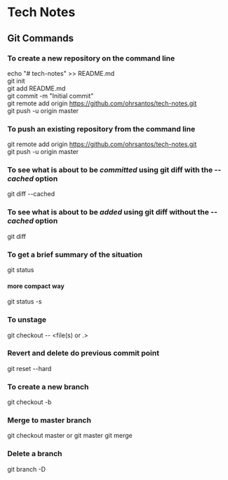 # Tech Notes

## Git Commands

### To create a new repository on the command line

echo "# tech-notes" >> README.md  
git init  
git add README.md  
git commit -m "Initial commit"  
git remote add origin https://github.com/ohrsantos/tech-notes.git  
git push -u origin master  


### To push an existing repository from the command line

git remote add origin https://github.com/ohrsantos/tech-notes.git  
git push -u origin master


### To see what is about to be *committed* using git diff with the *--cached* option

git diff --cached


### To see what is about to be *added* using git diff without the *--cached* option

git diff 


### To get a brief summary of the situation

git status

#### more compact way

git status -s

### To unstage

git checkout -- <file(s) or .>

### Revert and delete do previous commit point

git reset --hard <commit id>

### To create a new branch

git checkout -b <branch name>
  
### Merge to master branch

git checkout master or git master
git merge <branch from>

### Delete a branch

git branch -D <branch name>
  
